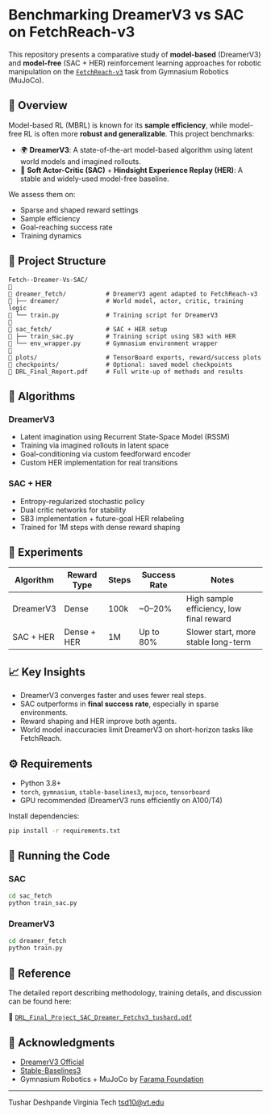 # Benchmarking DreamerV3 vs SAC on FetchReach-v3

This repository presents a comparative study of **model-based** (DreamerV3) and **model-free** (SAC + HER) reinforcement learning approaches for robotic manipulation on the [`FetchReach-v3`](https://gymnasium.farama.org/environments/robotics/fetch/reach/) task from Gymnasium Robotics (MuJoCo).

## 🚀 Overview

Model-based RL (MBRL) is known for its **sample efficiency**, while model-free RL is often more **robust and generalizable**. This project benchmarks:

* 🌍 **DreamerV3**: A state-of-the-art model-based algorithm using latent world models and imagined rollouts.
* 🔁 **Soft Actor-Critic (SAC)** + **Hindsight Experience Replay (HER)**: A stable and widely-used model-free baseline.

We assess them on:

* Sparse and shaped reward settings
* Sample efficiency
* Goal-reaching success rate
* Training dynamics

## 📂 Project Structure

```
Fetch--Dreamer-Vs-SAC/

🔹 dreamer_fetch/           # DreamerV3 agent adapted to FetchReach-v3
🔹 ├── dreamer/             # World model, actor, critic, training logic
🔹 └── train.py             # Training script for DreamerV3

🔹 sac_fetch/               # SAC + HER setup
🔹 ├── train_sac.py         # Training script using SB3 with HER
🔹 └── env_wrapper.py       # Gymnasium environment wrapper

🔹 plots/                   # TensorBoard exports, reward/success plots
🔹 checkpoints/             # Optional: saved model checkpoints
🔹 DRL_Final_Report.pdf     # Full write-up of methods and results
```

## 🧠 Algorithms

### DreamerV3

* Latent imagination using Recurrent State-Space Model (RSSM)
* Training via imagined rollouts in latent space
* Goal-conditioning via custom feedforward encoder
* Custom HER implementation for real transitions

### SAC + HER

* Entropy-regularized stochastic policy
* Dual critic networks for stability
* SB3 implementation + future-goal HER relabeling
* Trained for 1M steps with dense reward shaping

## 🧪 Experiments

| Algorithm | Reward Type | Steps | Success Rate | Notes                                    |
| --------- | ----------- | ----- | ------------ | ---------------------------------------- |
| DreamerV3 | Dense       | 100k  | \~0–20%      | High sample efficiency, low final reward |
| SAC + HER | Dense + HER | 1M    | Up to 80%    | Slower start, more stable long-term      |

## 📈 Key Insights

* DreamerV3 converges faster and uses fewer real steps.
* SAC outperforms in **final success rate**, especially in sparse environments.
* Reward shaping and HER improve both agents.
* World model inaccuracies limit DreamerV3 on short-horizon tasks like FetchReach.

## ⚙️ Requirements

* Python 3.8+
* `torch`, `gymnasium`, `stable-baselines3`, `mujoco`, `tensorboard`
* GPU recommended (DreamerV3 runs efficiently on A100/T4)

Install dependencies:

```bash
pip install -r requirements.txt
```

## 🧪 Running the Code

### SAC

```bash
cd sac_fetch
python train_sac.py
```

### DreamerV3

```bash
cd dreamer_fetch
python train.py
```

## 📝 Reference

The detailed report describing methodology, training details, and discussion can be found here:

📄 [`DRL_Final_Project_SAC_Dreamer_Fetchv3_tushard.pdf`](./DRL_Final_Project_SAC_Dreamer_Fetchv3_tushard.pdf)

## 🙌 Acknowledgments

* [DreamerV3 Official](https://github.com/danijar/dreamerv3)
* [Stable-Baselines3](https://github.com/DLR-RM/stable-baselines3)
* Gymnasium Robotics + MuJoCo by [Farama Foundation](https://www.farama.org/)

---

Tushar Deshpande
Virginia Tech
[tsd10@vt.edu](mailto:tsd10@vt.edu)
